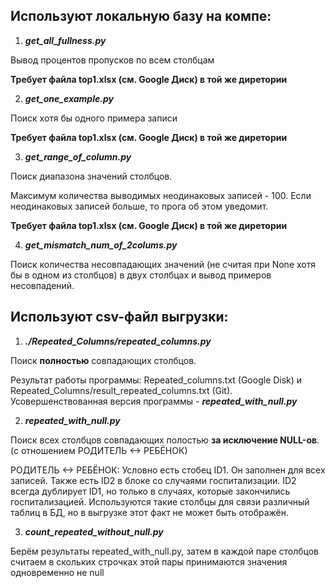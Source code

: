 Используют **локальную базу** на компе:
-----------------------------------

1) ***get_all_fullness.py***

Вывод процентов пропусков по всем столбцам 

**Требует файла top1.xlsx (см. Google Диск) в той же диретории**

2) ***get_one_example.py***

Поиск хотя бы одного примера записи 

**Требует файла top1.xlsx (см. Google Диск) в той же диретории**

3) ***get_range_of_column.py***

Поиск диапазона значений столбцов.

Максимум количества выводимых неодинаковых записей - 100.
Если неодинаковых записей больше, то прога об этом уведомит.

**Требует файла top1.xlsx (см. Google Диск) в той же диретории**

4) ***get_mismatch_num_of_2colums.py***

Поиск количества несовпадающих значений (не считая при None хотя бы в одном из столбцов) в двух столбцах и вывод примеров несовпадений.

Используют csv-файл выгрузки:
-----------------------------------

1) ***./Repeated_Columns/repeated_columns.py***

Поиск **полностью** совпадающих столбцов.

Результат работы программы: Repeated_columns.txt (Google Disk) и Repeated_Columns/result_repeated_columns.txt (Git).
Усовершенствованная версия программы - ***repeated_with_null.py***

2) ***repeated_with_null.py***

Поиск всех столбцов совпадающих полостью **за исключение NULL-ов**. (с отношением РОДИТЕЛЬ <-> РЕБЁНОК)

РОДИТЕЛЬ <-> РЕБЁНОК:
Условно есть стобец ID1. Он заполнен для всех записей. Также есть ID2 в блоке со случаями госпитализации. ID2 всегда дублирует ID1, но только в случаях, которые закончились госпитализацией.
Используются такие столбцы для связи различный таблиц в БД, но в выгрузке этот факт не может быть отображён.

3) ***count_repeated_without_null.py***

Берём результаты repeated_with_null.py, затем в каждой паре столбцов считаем в скольких строчках этой пары принимаются значения одновременно не null
